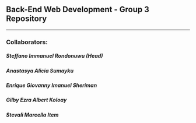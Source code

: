 ## Back-End Web Development - Group 3 Repository
------
### Collaborators:
##### Steffano Immanuel Rondonuwu (Head)
##### Anastasya Alicia Sumayku
##### Enrique Giovanny Imanuel Sheriman
##### Gilby Ezra Albert Koloay
##### Stevali Marcella Item
